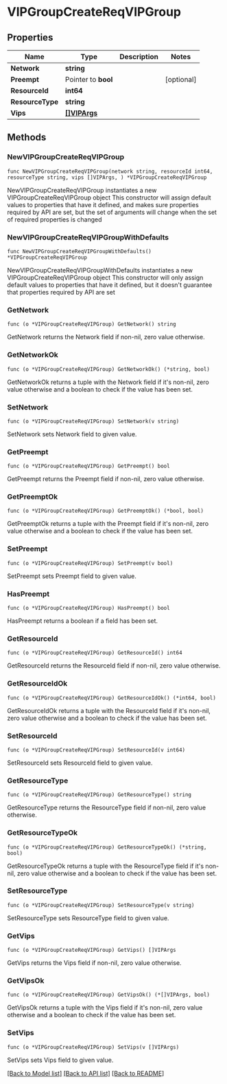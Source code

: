# VIPGroupCreateReqVIPGroup

## Properties

Name | Type | Description | Notes
------------ | ------------- | ------------- | -------------
**Network** | **string** |  | 
**Preempt** | Pointer to **bool** |  | [optional] 
**ResourceId** | **int64** |  | 
**ResourceType** | **string** |  | 
**Vips** | [**[]VIPArgs**](VIPArgs.md) |  | 

## Methods

### NewVIPGroupCreateReqVIPGroup

`func NewVIPGroupCreateReqVIPGroup(network string, resourceId int64, resourceType string, vips []VIPArgs, ) *VIPGroupCreateReqVIPGroup`

NewVIPGroupCreateReqVIPGroup instantiates a new VIPGroupCreateReqVIPGroup object
This constructor will assign default values to properties that have it defined,
and makes sure properties required by API are set, but the set of arguments
will change when the set of required properties is changed

### NewVIPGroupCreateReqVIPGroupWithDefaults

`func NewVIPGroupCreateReqVIPGroupWithDefaults() *VIPGroupCreateReqVIPGroup`

NewVIPGroupCreateReqVIPGroupWithDefaults instantiates a new VIPGroupCreateReqVIPGroup object
This constructor will only assign default values to properties that have it defined,
but it doesn't guarantee that properties required by API are set

### GetNetwork

`func (o *VIPGroupCreateReqVIPGroup) GetNetwork() string`

GetNetwork returns the Network field if non-nil, zero value otherwise.

### GetNetworkOk

`func (o *VIPGroupCreateReqVIPGroup) GetNetworkOk() (*string, bool)`

GetNetworkOk returns a tuple with the Network field if it's non-nil, zero value otherwise
and a boolean to check if the value has been set.

### SetNetwork

`func (o *VIPGroupCreateReqVIPGroup) SetNetwork(v string)`

SetNetwork sets Network field to given value.


### GetPreempt

`func (o *VIPGroupCreateReqVIPGroup) GetPreempt() bool`

GetPreempt returns the Preempt field if non-nil, zero value otherwise.

### GetPreemptOk

`func (o *VIPGroupCreateReqVIPGroup) GetPreemptOk() (*bool, bool)`

GetPreemptOk returns a tuple with the Preempt field if it's non-nil, zero value otherwise
and a boolean to check if the value has been set.

### SetPreempt

`func (o *VIPGroupCreateReqVIPGroup) SetPreempt(v bool)`

SetPreempt sets Preempt field to given value.

### HasPreempt

`func (o *VIPGroupCreateReqVIPGroup) HasPreempt() bool`

HasPreempt returns a boolean if a field has been set.

### GetResourceId

`func (o *VIPGroupCreateReqVIPGroup) GetResourceId() int64`

GetResourceId returns the ResourceId field if non-nil, zero value otherwise.

### GetResourceIdOk

`func (o *VIPGroupCreateReqVIPGroup) GetResourceIdOk() (*int64, bool)`

GetResourceIdOk returns a tuple with the ResourceId field if it's non-nil, zero value otherwise
and a boolean to check if the value has been set.

### SetResourceId

`func (o *VIPGroupCreateReqVIPGroup) SetResourceId(v int64)`

SetResourceId sets ResourceId field to given value.


### GetResourceType

`func (o *VIPGroupCreateReqVIPGroup) GetResourceType() string`

GetResourceType returns the ResourceType field if non-nil, zero value otherwise.

### GetResourceTypeOk

`func (o *VIPGroupCreateReqVIPGroup) GetResourceTypeOk() (*string, bool)`

GetResourceTypeOk returns a tuple with the ResourceType field if it's non-nil, zero value otherwise
and a boolean to check if the value has been set.

### SetResourceType

`func (o *VIPGroupCreateReqVIPGroup) SetResourceType(v string)`

SetResourceType sets ResourceType field to given value.


### GetVips

`func (o *VIPGroupCreateReqVIPGroup) GetVips() []VIPArgs`

GetVips returns the Vips field if non-nil, zero value otherwise.

### GetVipsOk

`func (o *VIPGroupCreateReqVIPGroup) GetVipsOk() (*[]VIPArgs, bool)`

GetVipsOk returns a tuple with the Vips field if it's non-nil, zero value otherwise
and a boolean to check if the value has been set.

### SetVips

`func (o *VIPGroupCreateReqVIPGroup) SetVips(v []VIPArgs)`

SetVips sets Vips field to given value.



[[Back to Model list]](../README.md#documentation-for-models) [[Back to API list]](../README.md#documentation-for-api-endpoints) [[Back to README]](../README.md)


